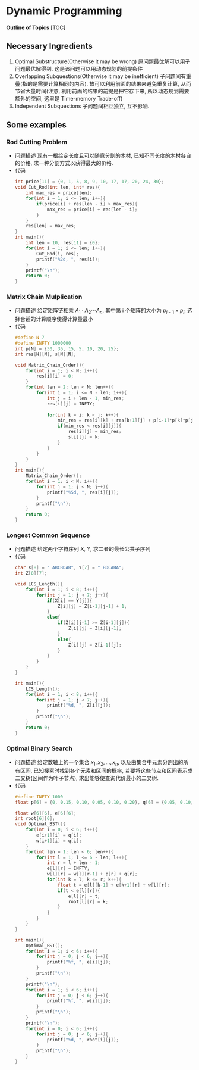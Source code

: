 # Dynamic Programming

**Outline of Topics**
[TOC]

## Necessary Ingredients

1. Optimal Substructure(Otherwise it may be wrong)
    原问题最优解可以用子问题最优解得到. 这是该问题可以用动态规划的前提条件
2. Overlapping Subquestions(Otherwise it may be inefficient)
    子问题间有重叠(指的是需要计算相同的内容). 故可以利用前面的结果来避免重复计算, 从而节省大量时间(注意, 利用前面的结果的前提是把它存下来, 所以动态规划需要额外的空间, 这里是 Time-memory Trade-off)
3. Independent Subquestions
    子问题间相互独立, 互不影响.

## Some examples

### Rod Cutting Problem

* 问题描述
    现有一根给定长度且可以随意分割的木材, 已知不同长度的木材各自的价格,
    求一种分割方式以获得最大的价格.
* 代码
    ```C 
    int price[11] = {0, 1, 5, 8, 9, 10, 17, 17, 20, 24, 30};
    void Cut_Rod(int len, int* res){
    	int max_res = price[len];
    	for(int i = 1; i <= len; i++){
			if(price[i] + res[len - i] > max_res){
				max_res = price[i] + res[len - i];
			}	
		}
		res[len] = max_res;
    }	
    int main(){
    	int len = 10, res[11] = {0};
    	for(int i = 1; i <= len; i++){
    		Cut_Rod(i, res);
    		printf("%2d, ", res[i]);
    	}
    	printf("\n");
    	return 0;
    }
    ```

### Matrix Chain Mulplication

* 问题描述
    给定矩阵链相乘 $A_1\cdot A_2 \cdots A_n$, 其中第 i 个矩阵的大小为 $p_{i-1}
    \times p_i$, 选择合适的计算顺序使得计算量最小
* 代码
    ```C 
    #define N 7
    #define INFTY 1000000
    int p[N] = {30, 35, 15, 5, 10, 20, 25};
    int res[N][N], s[N][N];

    void Matrix_Chain_Order(){
        for(int i = 1; i < N; i++){
            res[i][i] = 0;
        }
        for(int len = 2; len < N; len++){
            for(int i = 1; i <= N - len; i++){
                int j = i + len - 1, min_res;
                res[i][j] = INFTY;
                
                for(int k = i; k < j; k++){
                    min_res = res[i][k] + res[k+1][j] + p[i-1]*p[k]*p[j];
                    if(min_res < res[i][j]){
                        res[i][j] = min_res;
                        s[i][j] = k;
                    }
                }
            }
        }
    }
    int main(){
        Matrix_Chain_Order();
        for(int i = 1; i < N; i++){
            for(int j = 1; j < N; j++){
                printf("%5d, ", res[i][j]);
            }
            printf("\n");
        }
        return 0;	
    }
    ```

### Longest Common Sequence

* 问题描述
    给定两个字符序列 X, Y, 求二者的最长公共子序列
* 代码
    ```C 
    char X[8] = " ABCBDAB", Y[7] = " BDCABA";
    int Z[8][7];

    void LCS_Length(){
        for(int i = 1; i < 8; i++){
            for(int j = 1; j < 7; j++){
                if(X[i] == Y[j]){
                    Z[i][j] = Z[i-1][j-1] + 1;
                }
                else{
                    if(Z[i][j-1] >= Z[i-1][j]){
                        Z[i][j] = Z[i][j-1];
                    }
                    else{
                        Z[i][j] = Z[i-1][j];
                    }
                }
            }
        }
    }

    int main(){
        LCS_Length();
        for(int i = 1; i < 8; i++){
            for(int j = 1; j < 7; j++){
                printf("%d, ", Z[i][j]);
            }
            printf("\n");
        }
        return 0;
    }
    ```
### Optimal Binary Search 

* 问题描述
    给定数轴上的一个集合 ${x_1, x_2, \ldots, x_n}$, 以及由集合中元素分割出的所有区间, 已知搜索时找到各个元素和区间的概率, 若要将这些节点和区间表示成二叉树(区间作为叶子节点), 求出能够使查询代价最小的二叉树.
* 代码
    ```C
    #define INFTY 1000
    float p[6] = {0, 0.15, 0.10, 0.05, 0.10, 0.20}, q[6] = {0.05, 0.10, 0.05, 0.05, 0.05, 0.10};

    float w[6][6], e[6][6];
    int root[6][6];
    void Optimal_BST(){
        for(int i = 0; i < 6; i++){
            e[i+1][i] = q[i];
            w[i+1][i] = q[i];
        }
        for(int len = 1; len < 6; len++){
            for(int l = 1; l <= 6 - len; l++){
                int r = l + len - 1;
                e[l][r] = INFTY;
                w[l][r] = w[l][r-1] + p[r] + q[r];
                for(int k = l; k <= r; k++){
                    float t = e[l][k-1] + e[k+1][r] + w[l][r];
                    if(t < e[l][r]){
                        e[l][r] = t;
                        root[l][r] = k;
                    }
                }
            }
        }
    }

    int main(){
        Optimal_BST();
        for(int i = 1; i < 6; i++){
            for(int j = 0; j < 6; j++){
                printf("%f, ", e[i][j]);
            }
            printf("\n");
        }
        printf("\n");
        for(int i = 1; i < 6; i++){
            for(int j = 0; j < 6; j++){
                printf("%f, ", w[i][j]);
            }
            printf("\n");
        }
        printf("\n");
        for(int i = 0; i < 6; i++){
            for(int j = 0; j < 6; j++){
                printf("%d, ", root[i][j]);
            }
            printf("\n");
        }
    }
    ```













